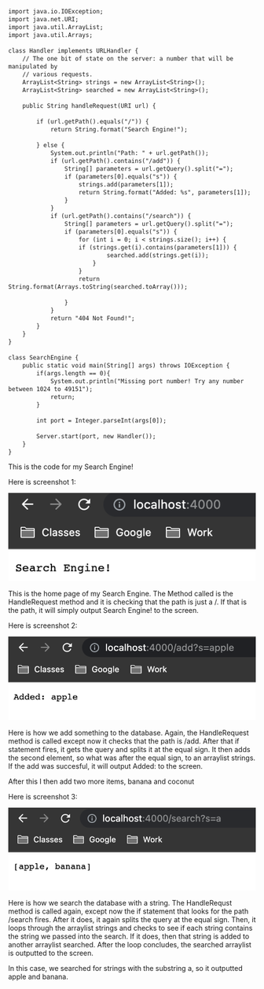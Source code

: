 
    import java.io.IOException;
    import java.net.URI;
    import java.util.ArrayList;
    import java.util.Arrays;

    class Handler implements URLHandler {
        // The one bit of state on the server: a number that will be manipulated by
        // various requests.
        ArrayList<String> strings = new ArrayList<String>();
        ArrayList<String> searched = new ArrayList<String>();

        public String handleRequest(URI url) {

            if (url.getPath().equals("/")) {
                return String.format("Search Engine!");

            } else {
                System.out.println("Path: " + url.getPath());
                if (url.getPath().contains("/add")) {
                    String[] parameters = url.getQuery().split("=");
                    if (parameters[0].equals("s")) {
                        strings.add(parameters[1]);
                        return String.format("Added: %s", parameters[1]);
                    }
                }
                if (url.getPath().contains("/search")) {
                    String[] parameters = url.getQuery().split("=");
                    if (parameters[0].equals("s")) {
                        for (int i = 0; i < strings.size(); i++) {
                        if (strings.get(i).contains(parameters[1])) {
                                searched.add(strings.get(i));
                            }
                        }
                        return String.format(Arrays.toString(searched.toArray()));

                    }
                }
                return "404 Not Found!";
            }
        }
    }

    class SearchEngine {
        public static void main(String[] args) throws IOException {
            if(args.length == 0){
                System.out.println("Missing port number! Try any number between 1024 to 49151");
                return;
            }

            int port = Integer.parseInt(args[0]);

            Server.start(port, new Handler());
        }
    }

This is the code for my Search Engine!

Here is screenshot 1:

![Image](/lab-2-images/111.png)

This is the home page of my Search Engine. The Method called is the HandleRequest method and it is checking that the path is just a /. If that is the path, it will simply output Search Engine! to the screen.

Here is screenshot 2:

![Image](/lab-2-images/22.png)

Here is how we add something to the database. Again, the HandleRequest method is called except now it checks that the path is /add. After that if statement
fires, it gets the query and splits it at the equal sign. It then adds the second element, so what was after the equal sign, to an arraylist strings. If the add was succesful, it will output Added: <your string> to the screen.

After this I then add two more items, banana and coconut

Here is screenshot 3:

![Image](/lab-2-images/55.png)

Here is how we search the database with a string. The HandleRequst method is called again, except now the if statement that looks for the path /search
fires. After it does, it again splits the query at the equal sign. Then, it loops through the arraylist strings and checks to see if each string contains
the string we passed into the search. If it does, then that string is added to another arraylist searched. After the loop concludes, the searched arraylist is outputted to the screen.

In this case, we searched for strings with the substring a, so it outputted apple and banana.
    
    
    
    






